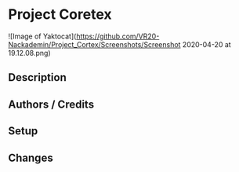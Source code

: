 # Project Coretex

![Image of Yaktocat](https://github.com/VR20-Nackademin/Project_Cortex/Screenshots/Screenshot 2020-04-20 at 19.12.08.png)


## Description

## Authors / Credits


## Setup




## Changes

